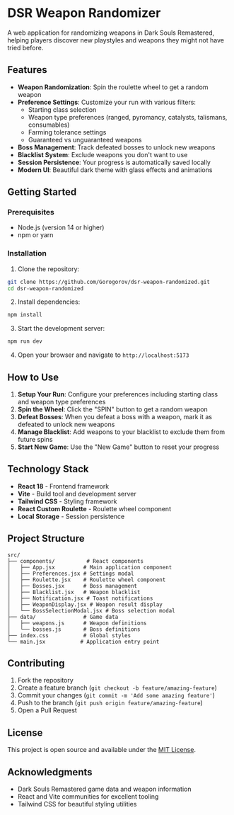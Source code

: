 # DSR Weapon Randomizer

A web application for randomizing weapons in Dark Souls Remastered, helping players discover new playstyles and weapons they might not have tried before.

## Features

- **Weapon Randomization**: Spin the roulette wheel to get a random weapon
- **Preference Settings**: Customize your run with various filters:
  - Starting class selection
  - Weapon type preferences (ranged, pyromancy, catalysts, talismans, consumables)
  - Farming tolerance settings
  - Guaranteed vs unguaranteed weapons
- **Boss Management**: Track defeated bosses to unlock new weapons
- **Blacklist System**: Exclude weapons you don't want to use
- **Session Persistence**: Your progress is automatically saved locally
- **Modern UI**: Beautiful dark theme with glass effects and animations

## Getting Started

### Prerequisites

- Node.js (version 14 or higher)
- npm or yarn

### Installation

1. Clone the repository:
```bash
git clone https://github.com/Gorogorov/dsr-weapon-randomized.git
cd dsr-weapon-randomized
```

2. Install dependencies:
```bash
npm install
```

3. Start the development server:
```bash
npm run dev
```

4. Open your browser and navigate to `http://localhost:5173`

## How to Use

1. **Setup Your Run**: Configure your preferences including starting class and weapon type preferences
2. **Spin the Wheel**: Click the "SPIN" button to get a random weapon
3. **Defeat Bosses**: When you defeat a boss with a weapon, mark it as defeated to unlock new weapons
4. **Manage Blacklist**: Add weapons to your blacklist to exclude them from future spins
5. **Start New Game**: Use the "New Game" button to reset your progress

## Technology Stack

- **React 18** - Frontend framework
- **Vite** - Build tool and development server
- **Tailwind CSS** - Styling framework
- **React Custom Roulette** - Roulette wheel component
- **Local Storage** - Session persistence

## Project Structure

```
src/
├── components/          # React components
│   ├── App.jsx         # Main application component
│   ├── Preferences.jsx # Settings modal
│   ├── Roulette.jsx    # Roulette wheel component
│   ├── Bosses.jsx      # Boss management
│   ├── Blacklist.jsx   # Weapon blacklist
│   ├── Notification.jsx # Toast notifications
│   ├── WeaponDisplay.jsx # Weapon result display
│   └── BossSelectionModal.jsx # Boss selection modal
├── data/               # Game data
│   ├── weapons.js      # Weapon definitions
│   └── bosses.js       # Boss definitions
├── index.css           # Global styles
└── main.jsx           # Application entry point
```

## Contributing

1. Fork the repository
2. Create a feature branch (`git checkout -b feature/amazing-feature`)
3. Commit your changes (`git commit -m 'Add some amazing feature'`)
4. Push to the branch (`git push origin feature/amazing-feature`)
5. Open a Pull Request

## License

This project is open source and available under the [MIT License](LICENSE).

## Acknowledgments

- Dark Souls Remastered game data and weapon information
- React and Vite communities for excellent tooling
- Tailwind CSS for beautiful styling utilities
